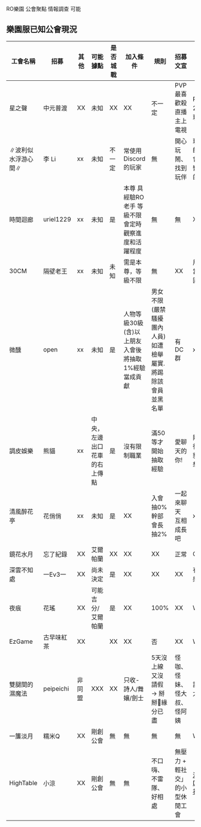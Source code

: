 RO樂園 公會聚點 情報調查 
 可能


## 樂園服已知公會現況

| 工會名稱 | 招募 | 其他 | 可能據點 | 是否城戰 | 加入條件 | 規則 | 招募文宣  | 筆者備註 |
|----------|----------|----------|----------|--------|------|------------|----------|----------|
|星之聲|中元普渡| XX| 未知 |XX | XX | 不一定| PVP最喜歡殺直播主上電視  |RO超過20年的玩家 |
|∥波利似水浮游心間∥| 李 Li | xx| 未知 |不一定|常使用 Discord 的玩家| 無  |  開心玩鬧、找到玩伴|玩補師，工會內部蠻活耀的|
|時間迴廊| uriel1229 | xx| 未知 |是 | 本尊 具經驗RO老手 等級不限 會定時觀察進度和活躍程度  | 無  | 無 |XX|
|30CM| 隔壁老王 | xx| 未知 |未知 | 需是本尊，等級不限  | 無  |  XX |用色圖當工會圖|
| 微醺  | open   | xx| 未知 |是 | 人物等級30級(含)以上朋友入會後將抽取1%經驗當成貢獻 |男女不限(嚴禁騷擾團內人員)如遭檢舉屬實.將踢除該會員並黑名單  |  有DC群 |xx|
| 調皮娛樂    | 熊貓   | xx| 中央，左邊出口花車的右上傳點 |是 |沒有限制職業 |  滿50等才開始抽取經驗  |  愛聊天的你! |剛創，很有禮貌，有想法|
| 清風醉花亭    | 花俏俏   | xx| 未知 |是   | XX | 入會抽0% 幹部會長抽2%  | 一起來聊天 互相成長吧 |xx|
| 鏡花水月    | 忘了紀錄   | XX| 艾爾帕蘭 |XX   | XX | XX | 正常   |QQ |
| 深雲不知處   | 一Ev3一    | XX  | 尚未決定 | 是   | XX | XX         | XX | 有幽默感|
| 夜痕      | 花瑤     |  XX | 可能吉分/艾爾帕蘭 |  是  | XX | 100%       | XX | WW|
|  EzGame    | 古早味紅茶   |  XX | | XX  | XX | 否      |XX |WW |
| 雙腿間的濕魔法  |  peipeichi   | 非同盟 | XXX | XX  |只收-詩人/舞孃/劍士| 5天沒上線又沒請假 → 掰掰👋緣分已盡     | 怪咖、怪妹、怪大叔、怪阿姨|語氣不太好 |
|  一簾淡月    | 糯米Q     |  XX | 剛創公會 | 無  |無  | 無       | 無 | WW|
|  HighTable    | 小涼     |  XX | 剛創公會 | 無  |無  | 不口嗨、不雷隊、好相處  | 無壓力 + 輕社交」的小型休閒工會 |[活躍 Discord 社群](https://discord.gg/zu4KFNJd) |

